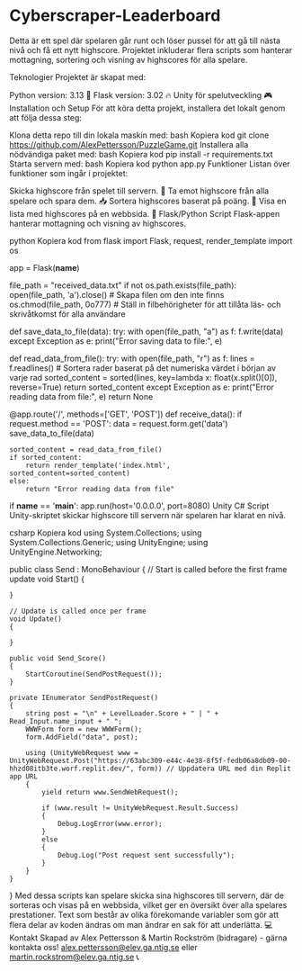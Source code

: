 # Cyberscraper-Leaderboard
Detta är ett spel där spelaren går runt och löser pussel för att gå till nästa nivå och få ett nytt highscore. Projektet inkluderar flera scripts som hanterar mottagning, sortering och visning av highscores för alla spelare.

Teknologier
Projektet är skapat med:

Python version: 3.13 🐍
Flask version: 3.02 🔥
Unity för spelutveckling 🎮
Installation och Setup
För att köra detta projekt, installera det lokalt genom att följa dessa steg:

Klona detta repo till din lokala maskin med:
bash
Kopiera kod
git clone https://github.com/AlexPettersson/PuzzleGame.git
Installera alla nödvändiga paket med:
bash
Kopiera kod
pip install -r requirements.txt
Starta servern med:
bash
Kopiera kod
python app.py
Funktioner
Listan över funktioner som ingår i projektet:

Skicka highscore från spelet till servern. 🚀
Ta emot highscore från alla spelare och spara dem. 📥
Sortera highscores baserat på poäng. 🔢
Visa en lista med highscores på en webbsida. 📄
Flask/Python Script
Flask-appen hanterar mottagning och visning av highscores.

python
Kopiera kod
from flask import Flask, request, render_template
import os

app = Flask(__name__)

file_path = "received_data.txt"
if not os.path.exists(file_path):
    open(file_path, 'a').close()  # Skapa filen om den inte finns
os.chmod(file_path, 0o777)  # Ställ in filbehörigheter för att tillåta läs- och skrivåtkomst för alla användare

def save_data_to_file(data):
    try:
        with open(file_path, "a") as f:
            f.write(data)
    except Exception as e:
        print("Error saving data to file:", e)

def read_data_from_file():
    try:
        with open(file_path, "r") as f:
            lines = f.readlines()
            # Sortera rader baserat på det numeriska värdet i början av varje rad
            sorted_content = sorted(lines, key=lambda x: float(x.split()[0]), reverse=True)
            return sorted_content
    except Exception as e:
        print("Error reading data from file:", e)
        return None

@app.route('/', methods=['GET', 'POST'])
def receive_data():
    if request.method == 'POST':
        data = request.form.get('data')
        save_data_to_file(data)

    sorted_content = read_data_from_file()
    if sorted_content:
        return render_template('index.html', sorted_content=sorted_content)
    else:
        return "Error reading data from file"

if __name__ == '__main__':
    app.run(host='0.0.0.0', port=8080)
Unity C# Script
Unity-skriptet skickar highscore till servern när spelaren har klarat en nivå.

csharp
Kopiera kod
using System.Collections;
using System.Collections.Generic;
using UnityEngine;
using UnityEngine.Networking;

public class Send : MonoBehaviour
{
    // Start is called before the first frame update
    void Start()
    {
        
    }

    // Update is called once per frame
    void Update()
    {
        
    }

    public void Send_Score()
    {
        StartCoroutine(SendPostRequest());
    }

    private IEnumerator SendPostRequest()
    {
        string post = "\n" + LevelLoader.Score + " | " + Read_Input.name_input + " ";
        WWWForm form = new WWWForm();
        form.AddField("data", post);
        
        using (UnityWebRequest www = UnityWebRequest.Post("https://63abc309-e44c-4e38-8f5f-fedb06a8db09-00-hhzd08itb3te.worf.replit.dev/", form)) // Uppdatera URL med din Replit app URL
        {
            yield return www.SendWebRequest();

            if (www.result != UnityWebRequest.Result.Success)
            {
                Debug.LogError(www.error);
            }
            else
            {
                Debug.Log("Post request sent successfully");
            }
        }
    }
}
Med dessa scripts kan spelare skicka sina highscores till servern, där de sorteras och visas på en webbsida, vilket ger en översikt över alla spelares prestationer.
Text som består av olika förekomande variabler som gör att flera delar av koden ändras om man ändrar en sak för att underlätta. 💻
Kontakt
Skapad av Alex Pettersson & Martin Rockström (bidragare) - gärna kontakta oss! alex.pettersson@elev.ga.ntig.se eller martin.rockstrom@elev.ga.ntig.se 📞
